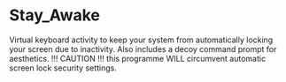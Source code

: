# Stay_Awake
 Virtual keyboard activity to keep your system from automatically locking your screen due to inactivity.
 Also includes a decoy command prompt for aesthetics.
 !!! CAUTION !!! this programme WILL circumvent automatic screen lock security settings.
